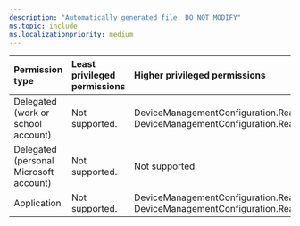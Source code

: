 ```yaml
---
description: "Automatically generated file. DO NOT MODIFY"
ms.topic: include
ms.localizationpriority: medium
---
```


|Permission type|Least privileged permissions|Higher privileged permissions|
|:---|:---|:---|
|Delegated (work or school account)|Not supported.|DeviceManagementConfiguration.Read.All, DeviceManagementConfiguration.ReadWrite.All|
|Delegated (personal Microsoft account)|Not supported.|Not supported.|
|Application|Not supported.|DeviceManagementConfiguration.Read.All, DeviceManagementConfiguration.ReadWrite.All|

